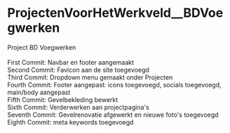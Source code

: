 # ProjectenVoorHetWerkveld__BDVoegwerken
Project BD Voegwerken
<br><br>
First Commit: Navbar en footer aangemaakt
<br>
Second Commit: Favicon aan de site toegevoegd
<br>
Third Commit: Dropdown menu gemaakt onder Projecten
<br>
Fourth Commit: Footer aangepast: icons toegevoegd, socials toegevoegd, main/body aangepast
<br>
Fifth Commit: Gevelbekleding bewerkt
<br>
Sixth Commit: Verderwerken aan projectpagina's
<br>
Seventh Commit: Gevelrenovatie afgewerkt en nieuwe foto's toegevoegd
<br>
Eighth Commit: meta keywords toegevoegd 